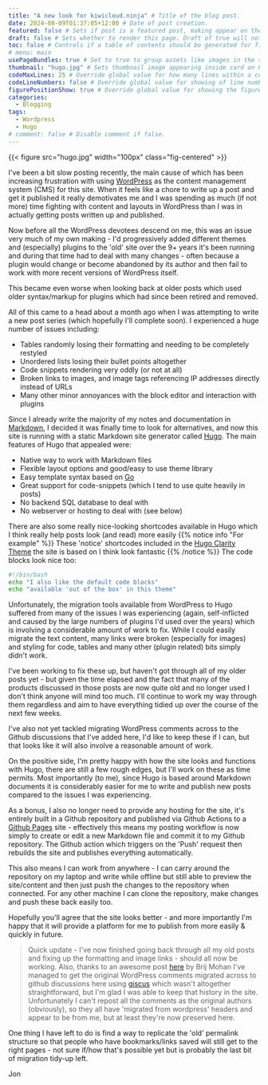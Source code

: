 ```yaml
---
title: "A new look for kiwicloud.ninja" # Title of the blog post.
date: 2024-08-09T01:37:05+12:00 # Date of post creation.
featured: false # Sets if post is a featured post, making appear on the home page side bar.
draft: false # Sets whether to render this page. Draft of true will not be rendered.
toc: false # Controls if a table of contents should be generated for first-level links automatically.
# menu: main
usePageBundles: true # Set to true to group assets like images in the same folder as this post.
thumbnail: "hugo.jpg" # Sets thumbnail image appearing inside card on homepage.
codeMaxLines: 25 # Override global value for how many lines within a code block before auto-collapsing.
codeLineNumbers: false # Override global value for showing of line numbers within code block.
figurePositionShow: true # Override global value for showing the figure label.
categories:
  - Blogging
tags:
  - Wordpress
  - Hugo
# comment: false # Disable comment if false.
---
```


{{< figure src="hugo.jpg" width="100px" class="fig-centered" >}}

I've been a bit slow posting recently, the main cause of which has been increasing frustration with using [WordPress](https://wordpress.com/) as the content management system (CMS) for this site. When it feels like a chore to write up a post and get it published it really demotivates me and I was spending as much (if not more) time fighting with content and layouts in WordPress than I was in actually getting posts written up and published.

Now before all the WordPress devotees descend on me, this was an issue very much of my own making - I'd progressively added different themes and (especially) plugins to the 'old' site over the 9+ years it's been running and during that time had to deal with many changes - often because a plugin would change or become abandoned by its author and then fail to work with more recent versions of WordPress itself.

This became even worse when looking back at older posts which used older syntax/markup for plugins which had since been retired and removed.

All of this came to a head about a month ago when I was attempting to write a new post series (which hopefully I'll complete soon). I experienced a huge number of issues including:

- Tables randomly losing their formatting and needing to be completely restyled
- Unordered lists losing their bullet points altogether
- Code snippets rendering very oddly (or not at all)
- Broken links to images, and image tags referencing IP addresses directly instead of URLs
- Many other minor annoyances with the block editor and interaction with plugins

Since I already write the majority of my notes and documentation in [Markdown](https://www.markdownguide.org/), I decided it was finally time to look for alternatives, and now this site is running with a static Markdown site generator called [Hugo](https://gohugo.io/). The main features of Hugo that appealed were:

- Native way to work with Markdown files
- Flexible layout options and good/easy to use theme library
- Easy template syntax based on [Go](https://go.dev/)
- Great support for code-snippets (which I tend to use quite heavily in posts)
- No backend SQL database to deal with
- No webserver or hosting to deal with (see below)

There are also some really nice-looking shortcodes available in Hugo which I think really help posts look (and read) more easily
{{% notice info "For example" %}}
These 'notice' shortcodes included in the [Hugo Clarity Theme](https://github.com/chipzoller/hugo-clarity) the site is based on I think look fantastic
{{% /notice %}}
The code blocks look nice too:
```bash
#!/bin/bash
echo "I also like the default code blocks"
echo "available 'out of the box' in this theme"
```

Unfortunately, the migration tools available from WordPress to Hugo suffered from many of the issues I was experiencing (again, self-inflicted and caused by the large numbers of plugins I'd used over the years) which is involving a considerable amount of work to fix. While I could easily migrate the text content, many links were broken (especially for images) and styling for code, tables and many other (plugin related) bits simply didn't work.

I've been working to fix these up, but haven't got through all of my older posts yet - but given the time elapsed and the fact that many of the products discussed in those posts are now quite old and no longer used I don't think anyone will mind too much. I'll continue to work my way through them regardless and aim to have everything tidied up over the course of the next few weeks.

I've also not yet tackled migrating WordPress comments across to the Github discussions that I've added here, I'd like to keep these if I can, but that looks like it will also involve a reasonable amount of work.

On the positive side, I'm pretty happy with how the site looks and functions with Hugo, there are still a few rough edges, but I'll work on these as time permits. Most importantly (to me), since Hugo is based around Markdown documents it is considerably easier for me to write and publish new posts compared to the issues I was experiencing.

As a bonus, I also no longer need to provide any hosting for the site, it's entirely built in a Github repository and published via Github Actions to a [Github Pages](https://pages.github.com/) site - effectively this means my posting workflow is now simply to create or edit a new Markdown file and commit it to my Github repository. The Github action which triggers on the 'Push' request then rebuilds the site and publishes everything automatically.

This also means I can work from anywhere - I can carry around the repository on my laptop and write while offline but still able to preview the site/content and then just push the changes to the repository when connected. For any other machine I can clone the repository, make changes and push these back easily too.

Hopefully you'll agree that the site looks better - and more importantly I'm happy that it will provide a platform for me to publish from more easily & quickly in future.

> Quick update - I've now finished going back through all my old posts and fixing up the formatting and image links - should all now be working. Also, thanks to an awesome post [here](https://techbrij.com/migrate-wordpress-comments-giscus-github-discussion) by Brij Mohan I've managed to get the original WordPress comments migrated across to github discussions here using [giscus](https://giscus.app/) which wasn't altogether straightforward, but I'm glad I was able to keep that history in the site. Unfortunately I can't repost all the comments as the original authors (obviously), so they all have 'migrated from wordpress' headers and appear to be from me, but at least they're now preserved here.

One thing I have left to do is find a way to replicate the 'old' permalink structure so that people who have bookmarks/links saved will still get to the right pages - not sure if/how that's possible yet but is probably the last bit of migration tidy-up left.

Jon
